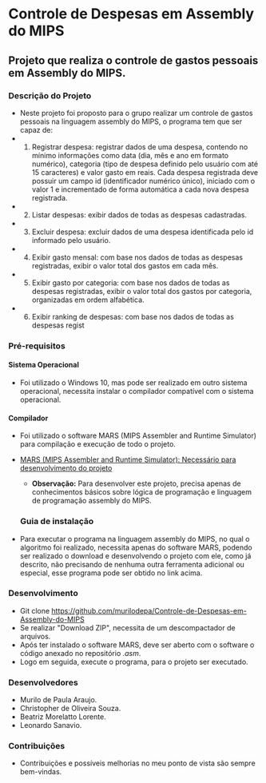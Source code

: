 # Controle de Despesas em Assembly do MIPS

## Projeto que realiza o controle de gastos pessoais em Assembly do MIPS.

### Descrição do Projeto
   * Neste projeto foi proposto para o grupo realizar um controle de gastos pessoais na linguagem assembly do MIPS, o programa tem que ser capaz de:
* 1) Registrar despesa: registrar dados de uma despesa, contendo no mínimo informações
como data (dia, mês e ano em formato numérico), categoria (tipo de despesa definido pelo
usuário com até 15 caracteres) e valor gasto em reais. Cada despesa registrada deve possuir
um campo id (identificador numérico único), iniciado com o valor 1 e incrementado de forma
automática a cada nova despesa registrada.
* 2) Listar despesas: exibir dados de todas as despesas cadastradas.
* 3) Excluir despesa: excluir dados de uma despesa identificada pelo id informado pelo usuário.
* 4) Exibir gasto mensal: com base nos dados de todas as despesas registradas, exibir o valor
total dos gastos em cada mês.
* 5) Exibir gasto por categoria: com base nos dados de todas as despesas registradas, exibir o
valor total dos gastos por categoria, organizadas em ordem alfabética.
* 6) Exibir ranking de despesas: com base nos dados de todas as despesas regist

### Pré-requisitos

#### Sistema Operacional
* Foi utilizado o Windows 10, mas pode ser realizado em outro sistema operacional, necessita instalar o compilador compatível com o sistema operacional.

 #### Compilador
* Foi utilizado o software MARS (MIPS Assembler and Runtime Simulator) para compilação e execução de todo o projeto.
* <a> [MARS (MIPS Assembler and Runtime Simulator): Necessário para desenvolvimento do projeto](http://courses.missouristate.edu/kenvollmar/mars/download.htm)

   * **Observação:** Para desenvolver este projeto, precisa apenas de conhecimentos básicos sobre lógica de programação e linguagem de programação assembly do MIPS.
   
   ### Guia de instalação
* Para executar o programa na linguagem assembly do MIPS, no qual o algoritmo foi realizado, necessita apenas do software MARS, podendo ser realizado o download e desenvolvendo o projeto com ele, como já descrito, não precisando de nenhuma outra ferramenta adicional ou especial, esse programa pode ser obtido no link acima.

### Desenvolvimento
* Git clone https://github.com/murilodepa/Controle-de-Despesas-em-Assembly-do-MIPS
* Se realizar "Download ZIP", necessita de um descompactador de arquivos.
* Após ter instalado o software MARS, deve ser aberto com o software o código anexado no repositório *.asm*.
* Logo em seguida, execute o programa, para o projeto ser executado.

### Desenvolvedores
* Murilo de Paula Araujo.
* Christopher de Oliveira Souza.
* Beatriz Morelatto Lorente.
* Leonardo Sanavio.


### Contribuições
* Contribuições e possíveis melhorias no meu ponto de vista são sempre bem-vindas.
